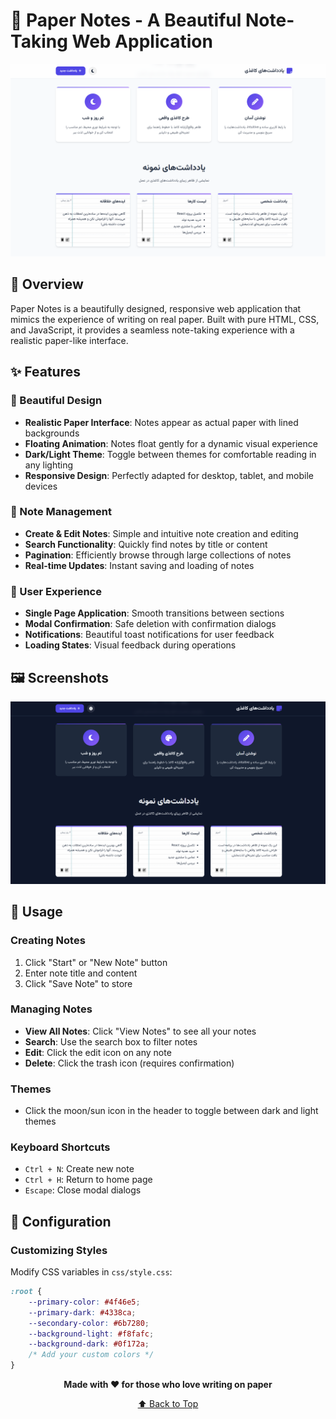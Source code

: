 # 📝 Paper Notes - A Beautiful Note-Taking Web Application

![Paper Notes](https://github.com/Tahanoa/Note/blob/master/src/main/resources/static/Screenshot%202025-10-23%20003418.png)

## 🌟 Overview

Paper Notes is a beautifully designed, responsive web application that mimics the experience of writing on real paper. Built with pure HTML, CSS, and JavaScript, it provides a seamless note-taking experience with a realistic paper-like interface.

## ✨ Features

### 🎨 Beautiful Design
- **Realistic Paper Interface**: Notes appear as actual paper with lined backgrounds
- **Floating Animation**: Notes float gently for a dynamic visual experience
- **Dark/Light Theme**: Toggle between themes for comfortable reading in any lighting
- **Responsive Design**: Perfectly adapted for desktop, tablet, and mobile devices

### 📝 Note Management
- **Create & Edit Notes**: Simple and intuitive note creation and editing
- **Search Functionality**: Quickly find notes by title or content
- **Pagination**: Efficiently browse through large collections of notes
- **Real-time Updates**: Instant saving and loading of notes

### 🚀 User Experience
- **Single Page Application**: Smooth transitions between sections
- **Modal Confirmation**: Safe deletion with confirmation dialogs
- **Notifications**: Beautiful toast notifications for user feedback
- **Loading States**: Visual feedback during operations

## 🖼️ Screenshots
![Notes Management](https://github.com/Tahanoa/Note/blob/master/src/main/resources/static/Screenshot%202025-10-23%20003355.png)

## 🎯 Usage

### Creating Notes
1. Click "Start" or "New Note" button
2. Enter note title and content
3. Click "Save Note" to store

### Managing Notes
- **View All Notes**: Click "View Notes" to see all your notes
- **Search**: Use the search box to filter notes
- **Edit**: Click the edit icon on any note
- **Delete**: Click the trash icon (requires confirmation)

### Themes
- Click the moon/sun icon in the header to toggle between dark and light themes

### Keyboard Shortcuts
- `Ctrl + N`: Create new note
- `Ctrl + H`: Return to home page
- `Escape`: Close modal dialogs

## 🔧 Configuration

### Customizing Styles
Modify CSS variables in `css/style.css`:

```css
:root {
    --primary-color: #4f46e5;
    --primary-dark: #4338ca;
    --secondary-color: #6b7280;
    --background-light: #f8fafc;
    --background-dark: #0f172a;
    /* Add your custom colors */
}
```

<div align="center">

**Made with ❤️ for those who love writing on paper**

[⬆ Back to Top](#-paper-notes---a-beautiful-note-taking-web-application)

</div>

